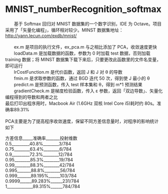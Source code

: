 # MNIST_numberRecognition_softmax<br/>
　　基于 Softmax 回归对 MNIST 数据集的一个数字识别，IDE 为 Octave。项目采用了「矢量化编程」，循环相对较少。MINST 数据集地址：http://yann.lecun.com/exdb/mnist/<br/>
<br/>
　　ex.m 是项目的执行文件，ex_pca.m 与之相比添加了 PCA，收敛速度更快<br/>
　　loadData.m 是加载数据的函数，参数为 0 时加载 test 数据，否则加载 training 数据；将 MINST 数据集下载下来后，只要更改此函数里的文件名变量，即可运行<br/>
　　lrCostFunction.m 是代价函数，返回 J 和 J 对 θ 的导数<br/>
　　fmin.m 是求取参数的函数，通过 BGD 迭代 50 次，得到使 J 最小的 θ<br/>
　　predict.m 是预测函数，传入 test 样本集和 θ，得到 m*1 预测结果<br/>
　　gradientCheck.m 是梯度检验函数，传入 ε 参数，返回「双边导数」、矢量化编程得到的导数和两者之比
<br/>
最后打印出程序用时，Macbook Air (1.6GHz 双核 Intel Core i5)耗时约 80s。准确率89.31%<br/>
<br/>
PCA主要是为了提高程序收敛速度，保留不同方差信息量时，对程序的影响统计如下<br/>

方差信息_____准确率_______投射维数<br/>
0.5_________40.8%________3/784<br/>
0.75________63.4%________6/784<br/>
0.9_________72.3%________12/784<br/>
0.95________85.3%________19/784<br/>
0.99________88.3%________42/784<br/>
0.995_______88.8%________56/784<br/>
0.999_______89.195%______103/784<br/>
0.9999______89.283%______231/784<br/>
1_____________89.315%______784/784<br/>
